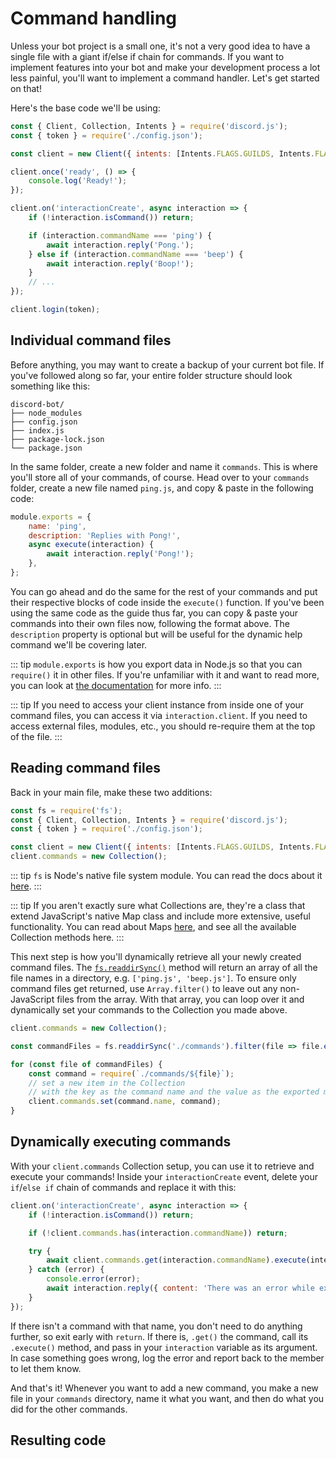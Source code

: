# Command handling

Unless your bot project is a small one, it's not a very good idea to have a single file with a giant if/else if chain for commands. If you want to implement features into your bot and make your development process a lot less painful, you'll want to implement a command handler. Let's get started on that!

Here's the base code we'll be using:

```js
const { Client, Collection, Intents } = require('discord.js');
const { token } = require('./config.json');

const client = new Client({ intents: [Intents.FLAGS.GUILDS, Intents.FLAGS.GUILD_MESSAGES] });

client.once('ready', () => {
	console.log('Ready!');
});

client.on('interactionCreate', async interaction => {
	if (!interaction.isCommand()) return;

	if (interaction.commandName === 'ping') {
		await interaction.reply('Pong.');
	} else if (interaction.commandName === 'beep') {
		await interaction.reply('Boop!');
	}
	// ...
});

client.login(token);
```

## Individual command files

Before anything, you may want to create a backup of your current bot file. If you've followed along so far, your entire folder structure should look something like this:

```:no-line-numbers
discord-bot/
├── node_modules
├── config.json
├── index.js
├── package-lock.json
└── package.json
```

In the same folder, create a new folder and name it `commands`. This is where you'll store all of your commands, of course. Head over to your `commands` folder, create a new file named `ping.js`, and copy & paste in the following code:

```js
module.exports = {
	name: 'ping',
	description: 'Replies with Pong!',
	async execute(interaction) {
		await interaction.reply('Pong!');
	},
};
```

You can go ahead and do the same for the rest of your commands and put their respective blocks of code inside the `execute()` function. If you've been using the same code as the guide thus far, you can copy & paste your commands into their own files now, following the format above. The `description` property is optional but will be useful for the dynamic help command we'll be covering later.

::: tip
`module.exports` is how you export data in Node.js so that you can `require()` it in other files. If you're unfamiliar with it and want to read more, you can look at [the documentation](https://nodejs.org/api/modules.html#modules_module_exports) for more info.
:::

::: tip
If you need to access your client instance from inside one of your command files, you can access it via `interaction.client`. If you need to access external files, modules, etc., you should re-require them at the top of the file.
:::

## Reading command files

Back in your main file, make these two additions:

```js {1,6}
const fs = require('fs');
const { Client, Collection, Intents } = require('discord.js');
const { token } = require('./config.json');

const client = new Client({ intents: [Intents.FLAGS.GUILDS, Intents.FLAGS.GUILD_MESSAGES] });
client.commands = new Collection();
```

::: tip
`fs` is Node's native file system module. You can read the docs about it [here](https://nodejs.org/api/fs.html).
:::

::: tip
If you aren't exactly sure what Collections are, they're a class that extend JavaScript's native Map class and include more extensive, useful functionality. You can read about Maps [here](https://developer.mozilla.org/en-US/docs/Web/JavaScript/Reference/Global_Objects/Map), and see all the available Collection methods <DocsLink section="collection" path="class/Collection">here</DocsLink>.
:::

This next step is how you'll dynamically retrieve all your newly created command files. The [`fs.readdirSync()`](https://nodejs.org/api/fs.html#fs_fs_readdirsync_path_options) method will return an array of all the file names in a directory, e.g. `['ping.js', 'beep.js']`. To ensure only command files get returned, use `Array.filter()` to leave out any non-JavaScript files from the array. With that array, you can loop over it and dynamically set your commands to the Collection you made above.

```js {3,5-10}
client.commands = new Collection();

const commandFiles = fs.readdirSync('./commands').filter(file => file.endsWith('.js'));

for (const file of commandFiles) {
	const command = require(`./commands/${file}`);
	// set a new item in the Collection
	// with the key as the command name and the value as the exported module
	client.commands.set(command.name, command);
}
```

## Dynamically executing commands

With your `client.commands` Collection setup, you can use it to retrieve and execute your commands! Inside your `interactionCreate` event, delete your `if`/`else if` chain of commands and replace it with this:

```js {6-12}
client.on('interactionCreate', async interaction => {
	if (!interaction.isCommand()) return;

	if (!client.commands.has(interaction.commandName)) return;

	try {
		await client.commands.get(interaction.commandName).execute(interaction);
	} catch (error) {
		console.error(error);
		await interaction.reply({ content: 'There was an error while executing this command!', ephemeral: true });
	}
});
```

If there isn't a command with that name, you don't need to do anything further, so exit early with `return`. If there is, `.get()` the command, call its `.execute()` method, and pass in your `interaction` variable as its argument. In case something goes wrong, log the error and report back to the member to let them know.

And that's it! Whenever you want to add a new command, you make a new file in your `commands` directory, name it what you want, and then do what you did for the other commands.

## Resulting code

<ResultingCode path="command-handling/file-setup" />
